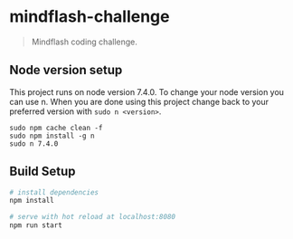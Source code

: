 # mindflash-challenge

> Mindflash coding challenge.

## Node version setup
This project runs on node version 7.4.0. To change your node version you can use n. When you are done using this project change back to your preferred version with ```sudo n <version>```.

```
sudo npm cache clean -f
sudo npm install -g n
sudo n 7.4.0
```

## Build Setup

``` bash
# install dependencies
npm install

# serve with hot reload at localhost:8080
npm run start